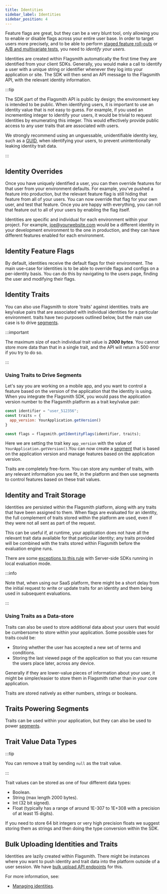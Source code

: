 ```yaml
---
title: Identities
sidebar_label: Identities
sidebar_position: 4
---
```


Feature flags are great, but they can be a very blunt tool, only allowing you to enable or disable flags across your entire user base. In order to target users more precisely, and to be able to perform [staged feature roll-outs](/managing-flags/rollout/rollout-by-percentage) or [A/B and multivariate tests](/experimentation-ab-testing), you need to _identify your users_.

Identities are created within Flagsmith automatically the first time they are identified from your client SDKs. Generally, you would make a call to identify a user with a unique string or identifier whenever they log into your application or site. The SDK will then send an API message to the Flagsmith API, with the relevant identity information.

:::tip

The SDK part of the Flagsmith API is public by design; the environment key is intended to be public. When identifying users, it is important to use an identity value that is not easy to guess. For example, if you used an incrementing integer to identify your users, it would be trivial to request identities by enumerating this integer. This would effectively provide public access to any user traits that are associated with users.

We strongly recommend using an unguessable, unidentifiable identity key, such as a [GUID](https://en.wikipedia.org/wiki/Universally_unique_identifier), when identifying your users, to prevent unintentionally leaking identity trait data.

:::

## Identity Overrides

Once you have uniquely identified a user, you can then override features for that user from your environment defaults. For example, you've pushed a feature into production, but the relevant feature flag is still hiding that feature from all of your users. You can now override that flag for your own user, and test that feature. Once you are happy with everything, you can roll that feature out to all of your users by enabling the flag itself.

Identities are specific and individual for each environment within your project. For example, joe@yourwebsite.com would be a different identity in your development environment to the one in production, and they can have different features enabled for each environment.

## Identity Feature Flags

By default, identities receive the default flags for their environment. The main use-case for identities is to be able to override flags and configs on a per-identity basis. You can do this by navigating to the users page, finding the user
and modifying their flags.

## Identity Traits

You can also use Flagsmith to store 'traits' against identities. traits are key/value pairs that are associated with individual identities for a particular environment. traits have two purposes outlined below, but the main use case is to drive [segments](./segments).

:::important

The maximum size of each individual trait value is **_2000 bytes_**. You cannot store more data than that in a single trait, and the API will return a 500 error if you try to do so.

:::

### Using Traits to Drive Segments

Let's say you are working on a mobile app, and you want to control a feature based on the version of the application that the identity is using. When you integrate the Flagsmith SDK, you would pass the application version number to the Flagsmith platform as a trait key/value pair:

```javascript
const identifier = "user_512356";
const traits = {
  app_version: YourApplication.getVersion()
}

const flags = flagsmith.getIdentityFlags(identifier, traits);
```

Here we are setting the trait key `app_version` with the value of `YourApplication.getVersion()`.You can now create a [segment](./segments) that is based on the application version and manage features based on the application version.

Traits are completely free-form. You can store any number of traits, with any relevant information you see fit, in the platform and then use segments to control features based on these trait values.

## Identity and Trait Storage

Identities are persisted within the Flagsmith platform, along with any traits that have been assigned to them. When flags are evaluated for an identity, the full complement of traits stored within the platform are used, even if they were not all sent as part of the request.

This can be useful if, at runtime, your application does not have all the relevant trait data available for that particular identity; any traits provided will be combined with the traits stored within Flagsmith before the evaluation engine runs.

There are some [exceptions to this rule](/integrating-with-flagsmith/sdks/server-side) with Server-side SDKs running in local evaluation mode.

:::info

Note that, when using our SaaS platform, there might be a short delay from the initial request to write or update traits for an identity and them being used in subsequent evaluations.

:::

### Using Traits as a Data-store

Traits can also be used to store additional data about your users that would be cumbersome to store within your application. Some possible uses for traits could be:

- Storing whether the user has accepted a new set of terms and conditions.
- Storing the last viewed page of the application so that you can resume the users place later, across any device.

Generally if they are lower-value pieces of information about your user, it might be simpler/easier to store them in Flagsmith rather than in your core application.

Traits are stored natively as either numbers, strings or booleans.

## Traits Powering Segments

Traits can be used within your application, but they can also be used to power [segments](/flagsmith-concepts/segments).

## Trait Value Data Types

:::tip

You can remove a trait by sending `null` as the trait value.

:::

Trait values can be stored as one of four different data types:

- Boolean.
- String (max length 2000 bytes).
- Int (32 bit signed).
- Float (typically has a range of around 1E-307 to 1E+308 with a precision of at least 15 digits).

If you need to store 64 bit integers or very high precision floats we suggest storing them as strings and then doing the type conversion within the SDK.

## Bulk Uploading Identities and Traits

Identities are lazily created within Flagsmith. There might be instances where you want to push identity and trait data into the platform outside of a user session. We have [bulk upload API endpoints](/edge-api/bulk-insert-identities-update) for this.

For more information, see:

- [Managing identities](/flagsmith-concepts/identities).

